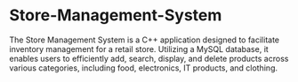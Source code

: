 # Store-Management-System
The Store Management System is a C++ application designed to facilitate inventory management for a retail store. Utilizing a MySQL database, it enables users to efficiently add, search, display, and delete products across various categories, including food, electronics, IT products, and clothing.
